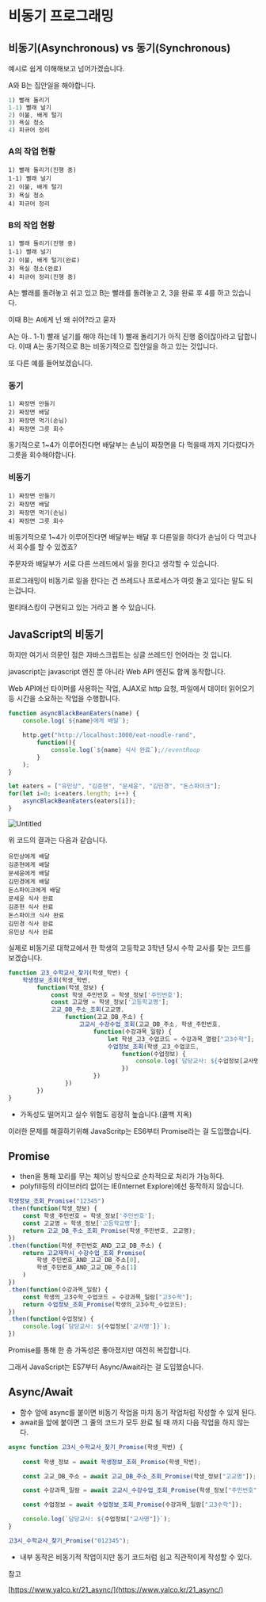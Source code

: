 # 비동기 프로그래밍

## 비동기(Asynchronous) vs 동기(Synchronous)

예시로 쉽게 이해해보고 넘어가겠습니다.

A와 B는 집안일을 해야합니다.

```jsx
1) 빨래 돌리기
1-1) 빨래 널기
2) 이불, 배게 털기
3) 욕실 청소
4) 피규어 정리
```

### A의 작업 현황

```
1) 빨래 돌리기(진행 중)
1-1) 빨래 널기
2) 이불, 배게 털기
3) 욕실 청소
4) 피규어 정리
```

### B의 작업 현황

```
1) 빨래 돌리기(진행 중)
1-1) 빨래 널기
2) 이불, 배게 털기(완료)
3) 욕실 청소(완료)
4) 피규어 정리(진행 중)
```

A는 빨래를 돌려놓고 쉬고 있고 B는 빨래를 돌려놓고 2, 3을 완료 후 4를 하고 있습니다.

이때 B는 A에게 넌 왜 쉬어?라고 묻자 

A는 아.. 1-1) 빨래 널기를 해야 하는데 1) 빨래 돌리기가 아직 진행 중이잖아라고 답합니다. 이때 A는 동기적으로 B는 비동기적으로 집안일을 하고 있는 것입니다.

또 다른 예를 들어보겠습니다.

### 동기

```
1) 짜장면 만들기
2) 짜장면 배달
3) 짜장면 먹기(손님)
4) 짜장면 그릇 회수
```

동기적으로 1~4가 이루어진다면 배달부는 손님이 짜장면을 다 먹을때 까지 기다렸다가 그릇을 회수해야합니다.

### 비동기

```
1) 짜장면 만들기
2) 짜장면 배달
3) 짜장면 먹기(손님)
4) 짜장면 그릇 회수
```

비동기적으로 1~4가 이루어진다면 배달부는 배달 후 다른일을 하다가 손님이 다 먹고나서 회수를 할 수 있겠죠?

주문자와 배달부가 서로 다른 쓰레드에서 일을 한다고 생각할 수 있습니다.

프로그래밍이 비동기로 일을 한다는 건 쓰레드나 프로세스가 여럿 돌고 있다는 말도 되는겁니다.

멀티태스킹이 구현되고 있는 거라고 볼 수 있습니다.

## JavaScript의 비동기

하지만 여기서 의문인 점은 자바스크립트는 싱글 쓰레드인 언어라는 것 입니다.

javascript는 javascript 엔진 뿐 아니라 Web API 엔진도 함께 동작합니다.

Web API에선 타이머를 사용하는 작업, AJAX로 http 요청, 파일에서 데이터 읽어오기 등 시간을 소요하는 작업을 수행합니다.

```jsx
function asyncBlackBeanEaters(name) {
	console.log(`${name}에게 배달`);

	http.get("http://localhost:3000/eat-noodle-rand",
		function(){
			console.log(`${name} 식사 완료`);//eventRoop
		}
	);
}

let eaters = ["유민상", "김준현", "문세윤", "김민경", "돈스파이크"];
for(let i=0; i<eaters.length; i++) {
	asyncBlackBeanEaters(eaters[i]);
}
```

![Untitled](%E1%84%87%E1%85%B5%E1%84%83%E1%85%A9%E1%86%BC%E1%84%80%E1%85%B5%20%E1%84%91%E1%85%B3%E1%84%85%E1%85%A9%E1%84%80%E1%85%B3%E1%84%85%E1%85%A2%E1%84%86%E1%85%B5%E1%86%BC%2013fc1a2f9f344311a1f62335a3178968/Untitled.png)

위 코드의 결과는 다음과 같습니다.

```
유민상에게 배달
김준현에게 배달
문세윤에게 배달
김민경에게 배달
돈스파이크에게 배달
문세윤 식사 완료
김준현 식사 완료
돈스파이크 식사 완료
김민경 식사 완료
유민상 식사 완료
```

실제로 비동기로 대학교에서 한 학생의 고등학교 3학년 당시 수학 교사를 찾는 코드를 보겠습니다.

```jsx
function 고3_수학교사_찾기(학생_학번) {
    학생정보_조회(학생_학번,
        function(학생_정보) {
            const 학생_주민번호 = 학생_정보['주민번호'];
            const 고교명 = 학생_정보['고등학교명'];
            고교_DB_주소_조회(고교명,
                function(고교_DB_주소) {
                    고교시_수강수업_조회(고교_DB_주소, 학생_주민번호,
                        function(수강과목_일람) {
                            let 학생_고3_수업코드 = 수강과목_열람["고3수학"];
                            수업정보_조회(학생_고3_수업코드,
                                function(수업정보) {
                                    console.log(`담당교사: ${수업정보[교사명]}`)
                                })
                        })
                })
        })
}
```

- 가독성도 떨어지고 실수 위험도 굉장히 높습니다.(콜백 지옥)

이러한 문제를 해결하기위해 JavaScritp는 ES6부터 Promise라는 걸 도입했습니다.

## Promise

- then을 통해 꼬리를 무는 체이닝 방식으로 순차적으로 처리가 가능하다.
- polyfill등의 라이브러리 없이는 IE(Internet Explore)에선 동작하지 않습니다.

```jsx
학생정보_조회_Promise("12345")
.then(function(학생_정보) {
    const 학생_주민번호 = 학생_정보['주민번호'];
    const 고교명 = 학생_정보['고등학교명'];
    return 고교_DB_주소_조회_Promise(학생_주민번호, 고교명);
})
.then(function(학생_주민번호_AND_고교_DB_주소) {
    return 고교재학시_수강수업_조회_Promise(
        학생_주민번호_AND_고교_DB_주소[0],
        학생_주민번호_AND_고교_DB_주소[1]
    )
})
.then(function(수강과목_일람) {
    const 학생의_고3수학_수업코드 = 수강과목_일람["고3수학"];
    return 수업정보_조회_Promise(학생의_고3수학_수업코드);
})
.then(function(수업정보) {
    console.log(`담당교사: ${수업정보['교사명']}`);
})
```

Promise를 통해 한 층 가독성은 좋아졌지만 여전히 복잡합니다.

그래서 JavaScript는 ES7부터 Async/Await라는 걸 도입했습니다.

## Async/Await

- 함수 앞에 async를 붙이면 비동기 작업을 마치 동기 작업처럼 작성할 수 있게 된다.
- await을 앞에 붙이면 그 줄의 코드가 모두 완료 될 때 까지 다음 작업을 하지 않는다.

```jsx
async function 고3시_수학교사_찾기_Promise(학생_학번) {
    
    const 학생_정보 = await 학생정보_조회_Promise(학생_학번);

    const 고교_DB_주소 = await 고교_DB_주소_조회_Promise(학생_정보["고교명"]);

    const 수강과목_일람 = await 고교시_수강수업_조회_Promise(학생_정보["주민번호"], 고교_DB_주소);

    const 수업정보 = await 수업정보_조회_Promise(수강과목_일람["고3수학"]);

    console.log(`담당교사: ${수업정보["교사명"]}`);
}

고3시_수학교사_찾기_Promise("012345");
```

- 내부 동작은 비동기적 작업이지만 동기 코드처럼 쉽고 직관적이게 작성할 수 있다.

참고

[https://www.yalco.kr/21_async/](https://www.yalco.kr/21_async/)